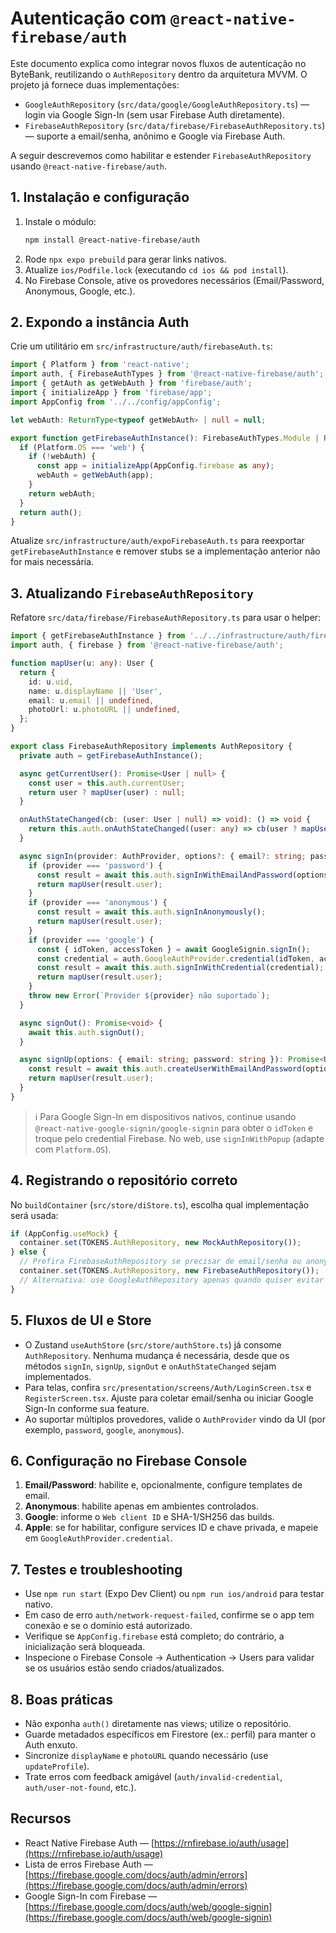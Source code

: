 # Autenticação com `@react-native-firebase/auth`

Este documento explica como integrar novos fluxos de autenticação no ByteBank, reutilizando o `AuthRepository` dentro da arquitetura MVVM. O projeto já fornece duas implementações:
- `GoogleAuthRepository` (`src/data/google/GoogleAuthRepository.ts`) — login via Google Sign-In (sem usar Firebase Auth diretamente).
- `FirebaseAuthRepository` (`src/data/firebase/FirebaseAuthRepository.ts`) — suporte a email/senha, anônimo e Google via Firebase Auth.

A seguir descrevemos como habilitar e estender `FirebaseAuthRepository` usando `@react-native-firebase/auth`.

## 1. Instalação e configuração
1. Instale o módulo:
   ```sh
   npm install @react-native-firebase/auth
   ```
2. Rode `npx expo prebuild` para gerar links nativos.
3. Atualize `ios/Podfile.lock` (executando `cd ios && pod install`).
4. No Firebase Console, ative os provedores necessários (Email/Password, Anonymous, Google, etc.).

## 2. Expondo a instância Auth
Crie um utilitário em `src/infrastructure/auth/firebaseAuth.ts`:

```ts
import { Platform } from 'react-native';
import auth, { FirebaseAuthTypes } from '@react-native-firebase/auth';
import { getAuth as getWebAuth } from 'firebase/auth';
import { initializeApp } from 'firebase/app';
import AppConfig from '../../config/appConfig';

let webAuth: ReturnType<typeof getWebAuth> | null = null;

export function getFirebaseAuthInstance(): FirebaseAuthTypes.Module | ReturnType<typeof getWebAuth> {
  if (Platform.OS === 'web') {
    if (!webAuth) {
      const app = initializeApp(AppConfig.firebase as any);
      webAuth = getWebAuth(app);
    }
    return webAuth;
  }
  return auth();
}
```

Atualize `src/infrastructure/auth/expoFirebaseAuth.ts` para reexportar `getFirebaseAuthInstance` e remover stubs se a implementação anterior não for mais necessária.

## 3. Atualizando `FirebaseAuthRepository`
Refatore `src/data/firebase/FirebaseAuthRepository.ts` para usar o helper:

```ts
import { getFirebaseAuthInstance } from '../../infrastructure/auth/firebaseAuth';
import auth, { firebase } from '@react-native-firebase/auth';

function mapUser(u: any): User {
  return {
    id: u.uid,
    name: u.displayName || 'User',
    email: u.email || undefined,
    photoUrl: u.photoURL || undefined,
  };
}

export class FirebaseAuthRepository implements AuthRepository {
  private auth = getFirebaseAuthInstance();

  async getCurrentUser(): Promise<User | null> {
    const user = this.auth.currentUser;
    return user ? mapUser(user) : null;
  }

  onAuthStateChanged(cb: (user: User | null) => void): () => void {
    return this.auth.onAuthStateChanged((user: any) => cb(user ? mapUser(user) : null));
  }

  async signIn(provider: AuthProvider, options?: { email?: string; password?: string }): Promise<User> {
    if (provider === 'password') {
      const result = await this.auth.signInWithEmailAndPassword(options?.email ?? '', options?.password ?? '');
      return mapUser(result.user);
    }
    if (provider === 'anonymous') {
      const result = await this.auth.signInAnonymously();
      return mapUser(result.user);
    }
    if (provider === 'google') {
      const { idToken, accessToken } = await GoogleSignin.signIn();
      const credential = auth.GoogleAuthProvider.credential(idToken, accessToken);
      const result = await this.auth.signInWithCredential(credential);
      return mapUser(result.user);
    }
    throw new Error(`Provider ${provider} não suportado`);
  }

  async signOut(): Promise<void> {
    await this.auth.signOut();
  }

  async signUp(options: { email: string; password: string }): Promise<User> {
    const result = await this.auth.createUserWithEmailAndPassword(options.email, options.password);
    return mapUser(result.user);
  }
}
```

> ℹ️ Para Google Sign-In em dispositivos nativos, continue usando `@react-native-google-signin/google-signin` para obter o `idToken` e troque pelo credential Firebase. No web, use `signInWithPopup` (adapte com `Platform.OS`).

## 4. Registrando o repositório correto
No `buildContainer` (`src/store/diStore.ts`), escolha qual implementação será usada:
```ts
if (AppConfig.useMock) {
  container.set(TOKENS.AuthRepository, new MockAuthRepository());
} else {
  // Prefira FirebaseAuthRepository se precisar de email/senha ou anonymous
  container.set(TOKENS.AuthRepository, new FirebaseAuthRepository());
  // Alternativa: use GoogleAuthRepository apenas quando quiser evitar Firebase Auth
}
```

## 5. Fluxos de UI e Store
- O Zustand `useAuthStore` (`src/store/authStore.ts`) já consome `AuthRepository`. Nenhuma mudança é necessária, desde que os métodos `signIn`, `signUp`, `signOut` e `onAuthStateChanged` sejam implementados.
- Para telas, confira `src/presentation/screens/Auth/LoginScreen.tsx` e `RegisterScreen.tsx`. Ajuste para coletar email/senha ou iniciar Google Sign-In conforme sua feature.
- Ao suportar múltiplos provedores, valide o `AuthProvider` vindo da UI (por exemplo, `password`, `google`, `anonymous`).

## 6. Configuração no Firebase Console
1. **Email/Password**: habilite e, opcionalmente, configure templates de email.
2. **Anonymous**: habilite apenas em ambientes controlados.
3. **Google**: informe o `Web client ID` e SHA-1/SH256 das builds.
4. **Apple**: se for habilitar, configure services ID e chave privada, e mapeie em `GoogleAuthProvider.credential`.

## 7. Testes e troubleshooting
- Use `npm run start` (Expo Dev Client) ou `npm run ios/android` para testar nativo.
- Em caso de erro `auth/network-request-failed`, confirme se o app tem conexão e se o domínio está autorizado.
- Verifique se `AppConfig.firebase` está completo; do contrário, a inicialização será bloqueada.
- Inspecione o Firebase Console → Authentication → Users para validar se os usuários estão sendo criados/atualizados.

## 8. Boas práticas
- Não exponha `auth()` diretamente nas views; utilize o repositório.
- Guarde metadados específicos em Firestore (ex.: perfil) para manter o Auth enxuto.
- Sincronize `displayName` e `photoURL` quando necessário (use `updateProfile`).
- Trate erros com feedback amigável (`auth/invalid-credential`, `auth/user-not-found`, etc.).

## Recursos
- React Native Firebase Auth — [https://rnfirebase.io/auth/usage](https://rnfirebase.io/auth/usage)
- Lista de erros Firebase Auth — [https://firebase.google.com/docs/auth/admin/errors](https://firebase.google.com/docs/auth/admin/errors)
- Google Sign-In com Firebase — [https://firebase.google.com/docs/auth/web/google-signin](https://firebase.google.com/docs/auth/web/google-signin)
